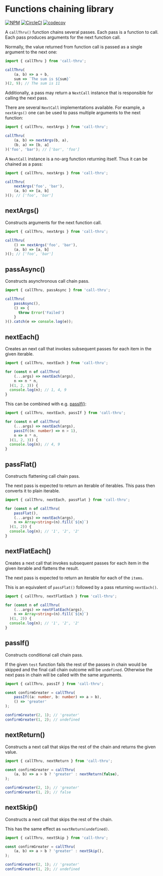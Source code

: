 Functions chaining library
==========================

[![NPM][npm-image]][npm-url]
[![CircleCI][ci-image]][ci-url]
[![codecov][codecov-image]][codecov-url]

A `callThru()` function chains several passes. Each pass is a function to call. Each pass produces arguments for the
next function call.

Normally, the value returned from function call is passed as a single argument to the next one:

```typescript
import { callThru } from 'call-thru';

callThru(
    (a, b) => a + b,
    sum => `The sum is ${sum}`
)(2, 9); // The sum is 11
```

Additionally, a pass may return a `NextCall` instance that is responsible for calling the next pass.

There are several `NextCall` implementations available. For example, a `nextArgs()` one can be used to pass multiple
arguments to the next function:
```typescript
import { callThru, nextArgs } from 'call-thru';

callThru(
    (a, b) => nextArgs(b, a),
    (b, a) => [b, a]
)('foo', 'bar'); // ['bar', 'foo']
``` 

A `NextCall` instance is a no-arg function returning itself. Thus it can be chained as a pass:

```typescript
import { callThru, nextArgs } from 'call-thru';

callThru(
    nextArgs('foo', 'bar'),
    (a, b) => [a, b]
)(); // ['foo', 'bar']
```

[npm-image]: https://img.shields.io/npm/v/call-thru.svg
[npm-url]: https://www.npmjs.com/package/call-thru
[ci-image]:https://circleci.com/gh/surol/call-thru.svg?style=shield
[ci-url]:https://circleci.com/gh/surol/call-thru  
[codecov-image]: https://codecov.io/gh/surol/call-thru/branch/master/graph/badge.svg
[codecov-url]: https://codecov.io/gh/surol/call-thru


nextArgs()
----------

Constructs arguments for the next function call.

```typescript
import { callThru, nextArgs } from 'call-thru';

callThru(
    () => nextArgs('foo', 'bar'),
    (a, b) => [a, b]
)(); // ['foo', 'bar']
```


passAsync()
-----------

Constructs asynchronous call chain pass.

```typescript
import { callThru, passAsync } from 'call-thru';

callThru(
    passAsync(),
    () => {
      throw Error('Failed')
    }
)().catch(e => console.log(e));
```


nextEach()
----------

Creates an next call that invokes subsequent passes for each item in the given iterable.

```typescript
import { callThru, nextEach } from 'call-thru';

for (const n of callThru(
    (...args) => nextEach(args),
    n => n * n,
  )(1, 2, 3)) {
  console.log(n); // 1, 4, 9
}
```

This can be combined with e.g. [passIf()]:

```typescript
import { callThru, nextEach, passIf } from 'call-thru';

for (const n of callThru(
    (...args) => nextEach(args),
    passIf((n: number) => n > 1),
    n => n * n,
  )(1, 2, 3)) {
  console.log(n); // 4, 9
}
```


passFlat()
----------

Constructs flattening call chain pass.

The next pass is expected to return an iterable of iterables. This pass then converts it to plain iterable.

```typescript
import { callThru, nextEach, passFlat } from 'call-thru';

for (const n of callThru(
    passFlat(),
    (...args) => nextEach(args),
    n => Array<string>(n).fill(`${n}`)
  )(1, 2)) {
  console.log(n); // '1', '2', '2'
}
```


nextFlatEach()
--------------

Creates a next call that invokes subsequent passes for each item in the given iterable and flattens the result.

The next pass is expected to return an iterable for each of the `items`.

This is an equivalent of `passFlat()` followed by a pass returning `nextEach()`.

```typescript
import { callThru, nextFlatEach } from 'call-thru';

for (const n of callThru(
    (...args) => nextFlatEach(args),
    n => Array<string>(n).fill(`${n}`)
  )(1, 2)) {
  console.log(n); // '1', '2', '2'
}
```

passIf()
--------

[passIf()]: #passif

Constructs conditional call chain pass.

If the given `test` function fails the rest of the passes in chain would be skipped and the final call chain outcome
will be `undefined`. Otherwise the next pass in chain will be called with the same arguments.

```typescript
import { callThru, passIf } from 'call-thru';

const confirmGreater = callThru(
    passIf((a: number, b: number) => a > b),
    () => 'greater'
);

confirmGreater(2, 1); // 'greater'
confirmGreater(1, 2); // undefined
```


nextReturn()
------------

Constructs a next call that skips the rest of the chain and returns the given value.

```typescript
import { callThru, nextReturn } from 'call-thru';

const confirmGreater = callThru(
    (a, b) => a > b ? 'greater' : nextReturn(false),
);

confirmGreater(2, 1); // 'greater'
confirmGreater(1, 2); // false
```


nextSkip()
----------

Constructs a next call that skips the rest of the chain.

This has the same effect as `nextReturn(undefined)`.

```typescript
import { callThru, nextSkip } from 'call-thru';

const confirmGreater = callThru(
    (a, b) => a > b ? 'greater' : nextSkip(),
);

confirmGreater(2, 1); // 'greater'
confirmGreater(1, 2); // undefined
```

